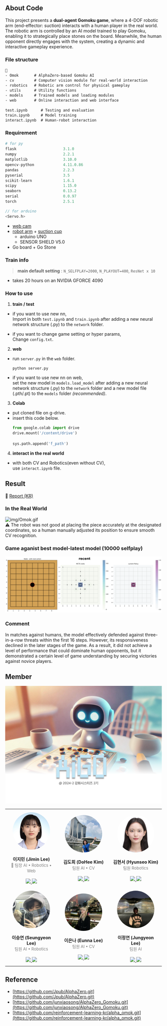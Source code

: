 ## About Code 
This project presents a **dual-agent Gomoku game**, where a 4-DOF robotic arm (end-effector: suction) interacts with a human player in the real world. The robotic arm is controlled by an AI model trained to play Gomoku, enabling it to strategically place stones on the board. Meanwhile, the human opponent directly engages with the system, creating a dynamic and interactive gameplay experience.  

### File structure
```
📂
- Omok       # AlphaZero-based Gomoku AI
- cv         # Computer vision module for real-world interaction
- robotics   # Robotic arm control for physical gameplay
- utils      # Utility functions
- models     # Trained models and loading modules
- web        # Online interaction and web interface

test.ipynb      # Testing and evaluation 
train.ipynb     # Model training 
interact.ipynb  # Human-robot interaction 
```
### Requirement 
```py
# for py
flask                     3.1.0                    
numpy                     2.2.1      
matplotlib                3.10.0 
opencv-python             4.11.0.86          
pandas                    2.2.3                    
pyserial                  3.5                   
scikit-learn              1.6.1                    
scipy                     1.15.0                 
seaborn                   0.13.2                   
serial                    0.0.97                   
torch                     2.5.1
``` 
```cpp
// for arduino
<Servo.h>
```
- [web cam](https://prod.danawa.com/info/?pcode=12508793) 
- [robot arm](https://ko.aliexpress.com/item/1005007386559678.html?spm=a2g0o.productlist.main.15.76b4RakaRakaND&algo_pvid=85321348-9fe0-4f8b-addd-296b5d50c8f3&aem_p4p_detail=202409102006354683620301111830002281303&algo_exp_id=85321348-9fe0-4f8b-addd-296b5d50c8f3-7&pdp_npi=4%40dis%21KRW%2127469%2125650%21%21%21141.96%21132.56%21%402141112417260239956742894ea51d%2112000040533573588%21sea%21KR%210%21ABX&curPageLogUid=hGIF7raV9P0Z&utparam-url=scene%3Asearch%7Cquery_from%3A&search_p4p_id=202409102006354683620301111830002281303_8) + [suction cup](https://ko.aliexpress.com/item/1005006405982303.html?spm=a2g0n.productlist.0.0.6aeb41752MNUKd&browser_id=959a8354f7774087be2289212b388d3c&aff_platform=msite&m_page_id=wxufijqadacaxbrb19444ee325622ecc7b6b15765c&gclid=&pdp_npi=4%40dis%21KRW%2130156%2121909%21%21%21148.29%21107.74%21%402101584917363232487093774ee7ed%2112000037092601986%21sea%21KR%210%21ABX&algo_pvid=87b1efba-feba-4606-bc38-a5e95e5a5dd3#nav-specification)  
    - arduino UNO
    - SENSOR SHIELD V5.0 
- Go board + Go Stone 
### Train info 
> **main default setting** : `N_SELFPLAY=2000`, `N_PLAYOUT=400`, `ResNet x 10`  
- takes 20 hours on an NVIDIA GFORCE 4090  

### How to use
1. **train / test**  
- if you want to use new nn,  
    Import in both `test.ipynb` and `train.ipynb` after adding a new neural network structure (.py) to the `network` folder.  

- if you want to change game setting or hyper params,  
    Change `config.txt`. 

2. **web**  
- run `server.py` in the `web` folder.  

    ```
    python server.py
    ```

- if you want to use new nn on web,  
    set the new model in `models.load_model` after adding a new neural network structure (.py) to the `network` folder and a new model file (.pth/.pt) to the `models` folder *(recommended)*.

3. **Colab**
- put cloned file on g-drive.  
- insert this code below. 
    ```py
    from google.colab import drive
    drive.mount('/content/drive')

    sys.path.append('f_path')
    ```


4. **interact in the real world**
- with both CV and Robotics(even without CV),  
  use `interact.ipynb` file.  

## Result 
📗 [Report (KR)]()  

### In the Real World
![img/Omok.gif](./img/Omok.gif)   
⚠️ The robot was not good at placing the piece accurately at the designated coordinates, so a human manually adjusted its position to ensure smooth CV recognition.
### Game aganist best model-latest model (10000 selfplay)
![img/with_policy.gif](./img/with_policy.gif)   

### Comment 

In matches against humans, the model effectively defended against three-in-a-row threats within the first 16 steps. However, its responsiveness declined in the later stages of the game. As a result, it did not achieve a level of performance that could dominate human opponents, but it demonstrated a certain level of game understanding by securing victories against novice players.

## Member
![img](./img/AiGO.jpeg)

<table>
<tr><td align="center" width="33%" style="padding: 10px;">
        <img src="./img/JiminLee.jpg" width="120px" height="120px" style="border-radius: 50%;"/><br><br> 
        <b>이지민 (Jimin Lee)</b> <br>
        <span style="color: gray; font-size:13px;">👑 팀장  AI • Robotics • Web</span> <br><br>
        <a href="https://github.com/Tonnonssi">
            <img src="https://img.shields.io/badge/github-181717?style=flat-square&logo=github&logoColor=white"/>
        </a> 
        <a href="mailto:tonnonssi@gmail.com">
            <img src="https://img.shields.io/badge/gmail-EA4335?style=flat-square&logo=gmail&logoColor=white"/>
        </a>
    </td>
    <td align="center" width="33%" style="padding: 10px;">
        <img src="./img/DoHeeKim.jpeg" width="120px" height="120px" style="border-radius: 50%;"/><br><br> 
        <b>김도희 (DoHee Kim)</b> <br>
        <span style="color: gray; font-size:13px;">팀원  AI • CV</span> <br><br>
        <a href="https://github.com/doheek1m">
            <img src="https://img.shields.io/badge/github-181717?style=flat-square&logo=github&logoColor=white"/>
        </a> 
        <a href="mailto:ellakelly1222@gmail.com">
            <img src="https://img.shields.io/badge/gmail-EA4335?style=flat-square&logo=gmail&logoColor=white"/>
        </a>
    </td>
    <td align="center" width="33%" style="padding: 10px;">
        <img src="./img/HyunseoKim.jpeg" width="120px" height="120px" style="border-radius: 50%;"/><br><br> 
        <b>김현서 (Hyunseo Kim)</b> <br>
        <span style="color: gray; font-size:13px;">팀원  Robotics</span> <br><br>
        <a href="https://github.com/HyunseoKim812">
            <img src="https://img.shields.io/badge/github-181717?style=flat-square&logo=github&logoColor=white"/>
        </a> 
        <a href="mailto:rlagustj812@gmail.com">
            <img src="https://img.shields.io/badge/gmail-EA4335?style=flat-square&logo=gmail&logoColor=white"/>
        </a>
    </td>
    </tr><tr><td align="center" width="33%" style="padding: 10px;">
        <img src="./img/SeungyeonLee.jpeg" width="120px" height="120px" style="border-radius: 50%;"/><br><br> 
        <b>이승연 (Seungyeon Lee)</b> <br>
        <span style="color: gray; font-size:13px;">팀원  AI • Robotics</span> <br><br>
        <a href="https://github.com/sabina381">
            <img src="https://img.shields.io/badge/github-181717?style=flat-square&logo=github&logoColor=white"/>
        </a> 
        <a href="mailto:sabina2378@ewhain.net">
            <img src="https://img.shields.io/badge/gmail-EA4335?style=flat-square&logo=gmail&logoColor=white"/>
        </a>
    </td>
    <td align="center" width="33%" style="padding: 10px;">
        <img src="./img/EunnaLee.jpeg" width="120px" height="120px" style="border-radius: 50%;"/><br><br> 
        <b>이은나 (Eunna Lee)</b> <br>
        <span style="color: gray; font-size:13px;">팀원  AI • CV</span> <br><br>
        <a href="https://github.com/Eunnaeooi">
            <img src="https://img.shields.io/badge/github-181717?style=flat-square&logo=github&logoColor=white"/>
        </a> 
        <a href="mailto:len_318@ewha.ac.kr">
            <img src="https://img.shields.io/badge/gmail-EA4335?style=flat-square&logo=gmail&logoColor=white"/>
        </a>
    </td>
    <td align="center" width="33%" style="padding: 10px;">
        <img src="./img/JungyeonLee.jpeg" width="120px" height="120px" style="border-radius: 50%;"/><br><br> 
        <b>이정연 (Jungyeon Lee)</b> <br>
        <span style="color: gray; font-size:13px;">팀원  AI </span> <br><br>
        <a href="https://github.com/LeeJungYeonn">
            <img src="https://img.shields.io/badge/github-181717?style=flat-square&logo=github&logoColor=white"/>
        </a> 
        <a href="mailto:leejungyeon@ewha.ac.kr">
            <img src="https://img.shields.io/badge/gmail-EA4335?style=flat-square&logo=gmail&logoColor=white"/>
        </a>
    </td>
    </tr></table>

## Reference
- [https://github.com/Jpub/AlphaZero.git](https://github.com/Jpub/AlphaZero.git)  
- [https://github.com/junxiaosong/AlphaZero_Gomoku.git](https://github.com/junxiaosong/AlphaZero_Gomoku.git)   
- [https://github.com/reinforcement-learning-kr/alpha_omok.git](https://github.com/reinforcement-learning-kr/alpha_omok.git)  
